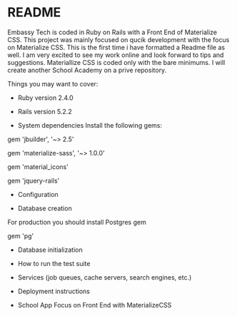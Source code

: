 # README

Embassy Tech is coded in Ruby on Rails with a Front End of Materialize CSS. This project was mainly focused on qucik development with
the focus on Materialize CSS. This is the first time i have formatted a Readme file as well. I am very excited to see my work online
and look forward to tips and suggestions. Materiallize CSS is coded only with the bare minimums. I will create another School Academy on
a prive repository.

Things you may want to cover:

* Ruby version 2.4.0
* Rails version 5.2.2

* System dependencies
Install the following gems:

gem 'jbuilder', '~> 2.5'

gem 'materialize-sass', '~> 1.0.0'

gem 'material_icons' 

gem 'jquery-rails'

* Configuration

* Database creation

For production you should install Postgres gem

gem 'pg'

* Database initialization

* How to run the test suite

* Services (job queues, cache servers, search engines, etc.)

* Deployment instructions

* School App Focus on Front End with MaterializeCSS
